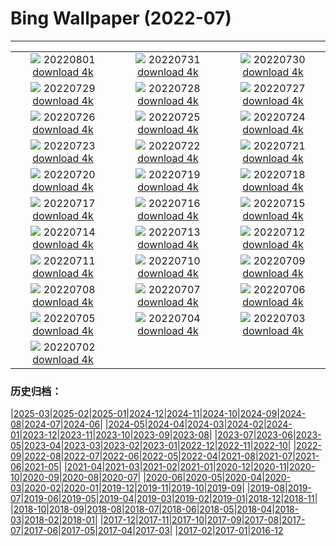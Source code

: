 # Bing Wallpaper (2022-07)
**************
| | | |
| :----: | :----: | :----: |
| ![](https://www.bing.com/th?id=OHR.StaithesLights_EN-GB1349220494_1920x1080.jpg) 20220801 [download 4k](https://www.bing.com/th?id=OHR.StaithesLights_EN-GB1349220494_UHD.jpg) | ![](https://www.bing.com/th?id=OHR.NoctilucentClouds_EN-GB0768251349_1920x1080.jpg) 20220731 [download 4k](https://www.bing.com/th?id=OHR.NoctilucentClouds_EN-GB0768251349_UHD.jpg) | ![](https://www.bing.com/th?id=OHR.CowesWeek_EN-GB0552016592_1920x1080.jpg) 20220730 [download 4k](https://www.bing.com/th?id=OHR.CowesWeek_EN-GB0552016592_UHD.jpg) |
| ![](https://www.bing.com/th?id=OHR.FourTigresses_EN-GB0443561913_1920x1080.jpg) 20220729 [download 4k](https://www.bing.com/th?id=OHR.FourTigresses_EN-GB0443561913_UHD.jpg) | ![](https://www.bing.com/th?id=OHR.LongsPeak_EN-GB5674920348_1920x1080.jpg) 20220728 [download 4k](https://www.bing.com/th?id=OHR.LongsPeak_EN-GB5674920348_UHD.jpg) | ![](https://www.bing.com/th?id=OHR.NabateanTomb_EN-GB5144987060_1920x1080.jpg) 20220727 [download 4k](https://www.bing.com/th?id=OHR.NabateanTomb_EN-GB5144987060_UHD.jpg) |
| ![](https://www.bing.com/th?id=OHR.MangroveDay_EN-GB4620818045_1920x1080.jpg) 20220726 [download 4k](https://www.bing.com/th?id=OHR.MangroveDay_EN-GB4620818045_UHD.jpg) | ![](https://www.bing.com/th?id=OHR.PalacePier_EN-GB4242495684_1920x1080.jpg) 20220725 [download 4k](https://www.bing.com/th?id=OHR.PalacePier_EN-GB4242495684_UHD.jpg) | ![](https://www.bing.com/th?id=OHR.AmeliaEarhart_EN-GB4082453963_1920x1080.jpg) 20220724 [download 4k](https://www.bing.com/th?id=OHR.AmeliaEarhart_EN-GB4082453963_UHD.jpg) |
| ![](https://www.bing.com/th?id=OHR.FoxgloveHawkmoth_EN-GB1431634950_1920x1080.jpg) 20220723 [download 4k](https://www.bing.com/th?id=OHR.FoxgloveHawkmoth_EN-GB1431634950_UHD.jpg) | ![](https://www.bing.com/th?id=OHR.SGIMontenegro_EN-GB1129848679_1920x1080.jpg) 20220722 [download 4k](https://www.bing.com/th?id=OHR.SGIMontenegro_EN-GB1129848679_UHD.jpg) | ![](https://www.bing.com/th?id=OHR.AbbeyGardens_EN-GB0442009047_1920x1080.jpg) 20220721 [download 4k](https://www.bing.com/th?id=OHR.AbbeyGardens_EN-GB0442009047_UHD.jpg) |
| ![](https://www.bing.com/th?id=OHR.MoonPhases_EN-GB9971707298_1920x1080.jpg) 20220720 [download 4k](https://www.bing.com/th?id=OHR.MoonPhases_EN-GB9971707298_UHD.jpg) | ![](https://www.bing.com/th?id=OHR.DolbadarnCastle_EN-GB9477094252_1920x1080.jpg) 20220719 [download 4k](https://www.bing.com/th?id=OHR.DolbadarnCastle_EN-GB9477094252_UHD.jpg) | ![](https://www.bing.com/th?id=OHR.OmijimaIsland_EN-GB8842530588_1920x1080.jpg) 20220718 [download 4k](https://www.bing.com/th?id=OHR.OmijimaIsland_EN-GB8842530588_UHD.jpg) |
| ![](https://www.bing.com/th?id=OHR.CoyoteButtes_EN-GB8412829629_1920x1080.jpg) 20220717 [download 4k](https://www.bing.com/th?id=OHR.CoyoteButtes_EN-GB8412829629_UHD.jpg) | ![](https://www.bing.com/th?id=OHR.RapadalenSNP_EN-GB8130464188_1920x1080.jpg) 20220716 [download 4k](https://www.bing.com/th?id=OHR.RapadalenSNP_EN-GB8130464188_UHD.jpg) | ![](https://www.bing.com/th?id=OHR.Arrone_EN-GB6721426432_1920x1080.jpg) 20220715 [download 4k](https://www.bing.com/th?id=OHR.Arrone_EN-GB6721426432_UHD.jpg) |
| ![](https://www.bing.com/th?id=OHR.BabyLemons_EN-GB1578925462_1920x1080.jpg) 20220714 [download 4k](https://www.bing.com/th?id=OHR.BabyLemons_EN-GB1578925462_UHD.jpg) | ![](https://www.bing.com/th?id=OHR.BasaltGiants_EN-GB1283522320_1920x1080.jpg) 20220713 [download 4k](https://www.bing.com/th?id=OHR.BasaltGiants_EN-GB1283522320_UHD.jpg) | ![](https://www.bing.com/th?id=OHR.SpiralHill_EN-GB1015987948_1920x1080.jpg) 20220712 [download 4k](https://www.bing.com/th?id=OHR.SpiralHill_EN-GB1015987948_UHD.jpg) |
| ![](https://www.bing.com/th?id=OHR.BarcelonaPop_EN-GB0604446333_1920x1080.jpg) 20220711 [download 4k](https://www.bing.com/th?id=OHR.BarcelonaPop_EN-GB0604446333_UHD.jpg) | ![](https://www.bing.com/th?id=OHR.OludenizTurkey_EN-GB0259804899_1920x1080.jpg) 20220710 [download 4k](https://www.bing.com/th?id=OHR.OludenizTurkey_EN-GB0259804899_UHD.jpg) | ![](https://www.bing.com/th?id=OHR.DolomitesMW_EN-GB9933633041_1920x1080.jpg) 20220709 [download 4k](https://www.bing.com/th?id=OHR.DolomitesMW_EN-GB9933633041_UHD.jpg) |
| ![](https://www.bing.com/th?id=OHR.PreveliGorge_EN-GB9492103587_1920x1080.jpg) 20220708 [download 4k](https://www.bing.com/th?id=OHR.PreveliGorge_EN-GB9492103587_UHD.jpg) | ![](https://www.bing.com/th?id=OHR.HecetaHead_EN-GB9077870497_1920x1080.jpg) 20220707 [download 4k](https://www.bing.com/th?id=OHR.HecetaHead_EN-GB9077870497_UHD.jpg) | ![](https://www.bing.com/th?id=OHR.KissingPuffins_EN-GB8269102880_1920x1080.jpg) 20220706 [download 4k](https://www.bing.com/th?id=OHR.KissingPuffins_EN-GB8269102880_UHD.jpg) |
| ![](https://www.bing.com/th?id=OHR.FannetteIsland_EN-GB7428078087_1920x1080.jpg) 20220705 [download 4k](https://www.bing.com/th?id=OHR.FannetteIsland_EN-GB7428078087_UHD.jpg) | ![](https://www.bing.com/th?id=OHR.HamptonYewTrees_EN-GB7109201264_1920x1080.jpg) 20220704 [download 4k](https://www.bing.com/th?id=OHR.HamptonYewTrees_EN-GB7109201264_UHD.jpg) | ![](https://www.bing.com/th?id=OHR.SummerDogs_EN-GB5252720433_1920x1080.jpg) 20220703 [download 4k](https://www.bing.com/th?id=OHR.SummerDogs_EN-GB5252720433_UHD.jpg) |
| ![](https://www.bing.com/th?id=OHR.HalfwayDay_EN-GB4566365627_1920x1080.jpg) 20220702 [download 4k](https://www.bing.com/th?id=OHR.HalfwayDay_EN-GB4566365627_UHD.jpg) |  |  |

### 历史归档：

|[2025-03](/2025-03/2025-03.md)|[2025-02](/2025-02/2025-02.md)|[2025-01](/2025-01/2025-01.md)|[2024-12](/2024-12/2024-12.md)|[2024-11](/2024-11/2024-11.md)|[2024-10](/2024-10/2024-10.md)|[2024-09](/2024-09/2024-09.md)|[2024-08](/2024-08/2024-08.md)|[2024-07](/2024-07/2024-07.md)|[2024-06](/2024-06/2024-06.md)|
|[2024-05](/2024-05/2024-05.md)|[2024-04](/2024-04/2024-04.md)|[2024-03](/2024-03/2024-03.md)|[2024-02](/2024-02/2024-02.md)|[2024-01](/2024-01/2024-01.md)|[2023-12](/2023-12/2023-12.md)|[2023-11](/2023-11/2023-11.md)|[2023-10](/2023-10/2023-10.md)|[2023-09](/2023-09/2023-09.md)|[2023-08](/2023-08/2023-08.md)|
|[2023-07](/2023-07/2023-07.md)|[2023-06](/2023-06/2023-06.md)|[2023-05](/2023-05/2023-05.md)|[2023-04](/2023-04/2023-04.md)|[2023-03](/2023-03/2023-03.md)|[2023-02](/2023-02/2023-02.md)|[2023-01](/2023-01/2023-01.md)|[2022-12](/2022-12/2022-12.md)|[2022-11](/2022-11/2022-11.md)|[2022-10](/2022-10/2022-10.md)|
|[2022-09](/2022-09/2022-09.md)|[2022-08](/2022-08/2022-08.md)|[2022-07](/2022-07/2022-07.md)|[2022-06](/2022-06/2022-06.md)|[2022-05](/2022-05/2022-05.md)|[2022-04](/2022-04/2022-04.md)|[2021-08](/2021-08/2021-08.md)|[2021-07](/2021-07/2021-07.md)|[2021-06](/2021-06/2021-06.md)|[2021-05](/2021-05/2021-05.md)|
|[2021-04](/2021-04/2021-04.md)|[2021-03](/2021-03/2021-03.md)|[2021-02](/2021-02/2021-02.md)|[2021-01](/2021-01/2021-01.md)|[2020-12](/2020-12/2020-12.md)|[2020-11](/2020-11/2020-11.md)|[2020-10](/2020-10/2020-10.md)|[2020-09](/2020-09/2020-09.md)|[2020-08](/2020-08/2020-08.md)|[2020-07](/2020-07/2020-07.md)|
|[2020-06](/2020-06/2020-06.md)|[2020-05](/2020-05/2020-05.md)|[2020-04](/2020-04/2020-04.md)|[2020-03](/2020-03/2020-03.md)|[2020-02](/2020-02/2020-02.md)|[2020-01](/2020-01/2020-01.md)|[2019-12](/2019-12/2019-12.md)|[2019-11](/2019-11/2019-11.md)|[2019-10](/2019-10/2019-10.md)|[2019-09](/2019-09/2019-09.md)|
|[2019-08](/2019-08/2019-08.md)|[2019-07](/2019-07/2019-07.md)|[2019-06](/2019-06/2019-06.md)|[2019-05](/2019-05/2019-05.md)|[2019-04](/2019-04/2019-04.md)|[2019-03](/2019-03/2019-03.md)|[2019-02](/2019-02/2019-02.md)|[2019-01](/2019-01/2019-01.md)|[2018-12](/2018-12/2018-12.md)|[2018-11](/2018-11/2018-11.md)|
|[2018-10](/2018-10/2018-10.md)|[2018-09](/2018-09/2018-09.md)|[2018-08](/2018-08/2018-08.md)|[2018-07](/2018-07/2018-07.md)|[2018-06](/2018-06/2018-06.md)|[2018-05](/2018-05/2018-05.md)|[2018-04](/2018-04/2018-04.md)|[2018-03](/2018-03/2018-03.md)|[2018-02](/2018-02/2018-02.md)|[2018-01](/2018-01/2018-01.md)|
|[2017-12](/2017-12/2017-12.md)|[2017-11](/2017-11/2017-11.md)|[2017-10](/2017-10/2017-10.md)|[2017-09](/2017-09/2017-09.md)|[2017-08](/2017-08/2017-08.md)|[2017-07](/2017-07/2017-07.md)|[2017-06](/2017-06/2017-06.md)|[2017-05](/2017-05/2017-05.md)|[2017-04](/2017-04/2017-04.md)|[2017-03](/2017-03/2017-03.md)|
|[2017-02](/2017-02/2017-02.md)|[2017-01](/2017-01/2017-01.md)|[2016-12](/2016-12/2016-12.md)